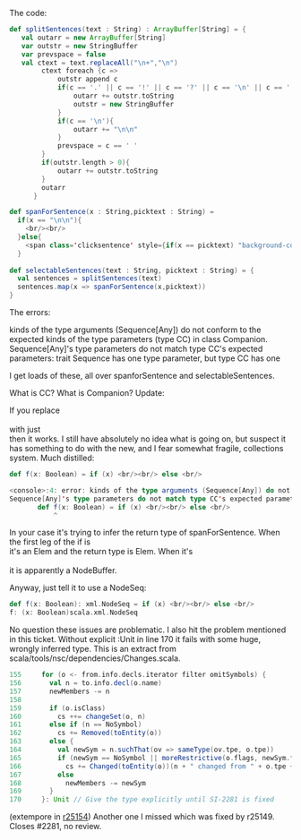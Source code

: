The code:

```scala
def splitSentences(text : String) : ArrayBuffer[String] = {
   val outarr = new ArrayBuffer[String]
   var outstr = new StringBuffer
   var prevspace = false
   val ctext = text.replaceAll("\n+","\n")
		ctext foreach {c =>
		    outstr append c
			if(c == '.' || c == '!' || c == '?' || c == '\n' || c == ':' || c == ';' || (prevspace && c == '-') ){
				outarr += outstr.toString
				outstr = new StringBuffer
			}
		    if(c == '\n'){
		    	outarr += "\n\n"
		    }
		    prevspace = c == ' '
		}
	    if(outstr.length > 0){
	    	outarr += outstr.toString
	    }
	    outarr
	  }

def spanForSentence(x : String,picktext : String) = 
  if(x == "\n\n"){
    <br/><br/>
  }else{
    <span class='clicksentence' style={if(x == picktext) "background-color: yellow" else ""}>{x}</span>    		
  }
    
def selectableSentences(text : String, picktext : String) = {
  val sentences = splitSentences(text)
  sentences.map(x => spanForSentence(x,picktext))
}
```

The errors:

kinds of the type arguments (Sequence[Any]) do not conform to the expected kinds of the type parameters (type CC) in class Companion. Sequence[Any]'s type parameters do not match type CC's expected parameters: trait Sequence has one type parameter, but type CC has one

I get loads of these, all over spanforSentence and selectableSentences.


What is CC? What is Companion? 
Update:

If you replace <br/><br/> with just <br/> then it works.
I still have absolutely no idea what is going on, but suspect it has something to do with the new, and I fear somewhat fragile, collections system.
Much distilled:
```scala
def f(x: Boolean) = if (x) <br/><br/> else <br/>
```
```scala
<console>:4: error: kinds of the type arguments (Sequence[Any]) do not conform to the expected kinds of the type parameters (type CC) in class Companion.
Sequence[Any]'s type parameters do not match type CC's expected parameters: trait Sequence has one type parameter, but type CC has one
       def f(x: Boolean) = if (x) <br/><br/> else <br/>
           ^
```
In your case it's trying to infer the return type of spanForSentence.  When the first leg of the if is <br/> it's an Elem and the return type is Elem.  When it's <br/><br/> it is apparently a NodeBuffer.

Anyway, just tell it to use a NodeSeq:
```scala
def f(x: Boolean): xml.NodeSeq = if (x) <br/><br/> else <br/>
f: (x: Boolean)scala.xml.NodeSeq

```
No question these issues are problematic.
I also hit the problem mentioned in this ticket. Without explicit :Unit in line 170 it fails with some huge, wrongly inferred type. This is an extract from scala/tools/nsc/dependencies/Changes.scala. 

```scala
155	    for (o <- from.info.decls.iterator filter omitSymbols) {
156	      val n = to.info.decl(o.name)
157	      newMembers -= n
158	
159	      if (o.isClass)
160	        cs ++= changeSet(o, n)
161	      else if (n == NoSymbol)
162	        cs += Removed(toEntity(o))
163	      else {
164	        val newSym = n.suchThat(ov => sameType(ov.tpe, o.tpe))
165	        if (newSym == NoSymbol || moreRestrictive(o.flags, newSym.flags))
166	          cs += Changed(toEntity(o))(n + " changed from " + o.tpe + " to " + n.tpe + " flags: " + Flags.flagsToString(o.flags))
167	        else
168	          newMembers -= newSym
169	      }
170	    }: Unit // Give the type explicitly until SI-2281 is fixed
```
(extempore in [r25154](https://codereview.scala-lang.org/fisheye/changelog/scala-svn?cs=25154)) Another one I missed which was fixed by r25149.  Closes #2281, no review.
